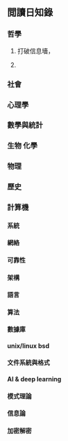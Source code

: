 ##   閲讀日知錄

### 哲學

1.  打破信息墻，

2.
### 社會



### 心理學


### 數學與統計


###  生物 化學


###  物理 

###  歷史


###  計算機

#### 系統

#### 網絡

#### 可靠性

#### 架構

#### 語言

#### 算法

#### 數據庫

#### unix/linux bsd

#### 文件系統與格式

#### AI & deep learning


#### 模式理論

####  信息論

####  加密解密